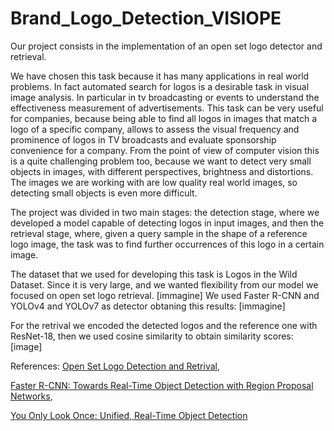 # Brand_Logo_Detection_VISIOPE
Our project consists in  the implementation of an open set logo detector and retrieval.

We have chosen this task because it has many applications in real world problems. 
In fact automated search for logos is a desirable task in visual image analysis. In particular in tv broadcasting or events to understand the effectiveness measurement of advertisements.
This task can be very useful for companies, because being able to find all logos in images that match a logo of a specific company, allows to assess the visual frequency and prominence of logos in TV broadcasts and evaluate sponsorship convenience for a company.
From the point of view of computer vision this is a quite challenging problem too, because we want to detect very small objects in images, with different perspectives, brightness and distortions. The images we are working with are low quality real world images, so detecting small objects is even more difficult.

The project was divided in two main stages: the detection stage, where we developed a model capable of detecting logos in input images, and then the retrieval stage, where, given a query sample in the shape of a reference logo image, the task was to find further occurrences of this logo in a certain image.

The dataset that we used for developing this task is Logos in the Wild Dataset. Since it is very large, and we wanted flexibility from our model we focused on open set logo retrieval.
[immagine]
We used Faster R-CNN and YOLOv4 and YOLOv7 as detector obtaning this results:
[immagine]

For the retrival we encoded the detected logos and the reference one with ResNet-18, then we used cosine similarity to obtain similarity scores:
[image]

References:
[Open Set Logo Detection and Retrival](https://arxiv.org/pdf/1710.10891.pdf),

[Faster R-CNN: Towards Real-Time Object Detection with Region Proposal Networks](https://arxiv.org/abs/1506.01497),

[You Only Look Once: Unified, Real-Time Object Detection](https://arxiv.org/abs/1506.02640)
 
